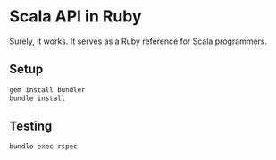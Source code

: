 # Scala API in Ruby

Surely, it works. It serves as a Ruby reference for Scala programmers.

## Setup

```sh
gem install bundler
bundle install
```

## Testing

```sh
bundle exec rspec
```
